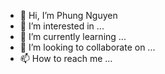 - 👋 Hi, I’m Phung Nguyen
- 👀 I’m interested in ...
- 🌱 I’m currently learning ...
- 💞️ I’m looking to collaborate on ...
- 📫 How to reach me ...

<!---
tieuphungiter/tieuphungiter is a ✨ special ✨ repository because its `README.md` (this file) appears on your GitHub profile.
You can click the Preview link to take a look at your changes.
--->
